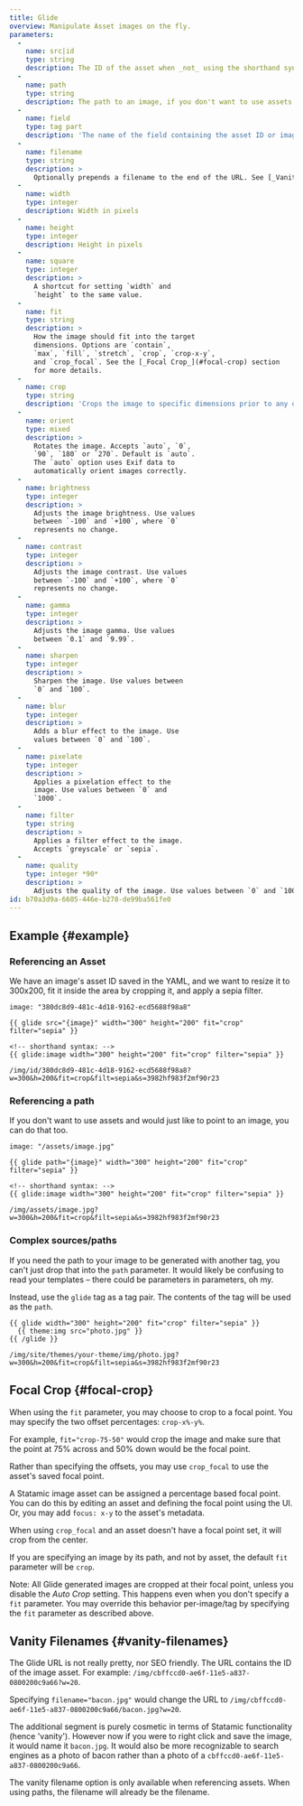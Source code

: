 ```yaml
---
title: Glide
overview: Manipulate Asset images on the fly.
parameters:
  -
    name: src|id
    type: string
    description: The ID of the asset when _not_ using the shorthand syntax. (Use the shorthand syntax if you can, it's nicer.)
  -
    name: path
    type: string
    description: The path to an image, if you don't want to use assets. This should be relative to your webroot, eg. `/assets/photo.jpg`
  -
    name: field
    type: tag part
    description: 'The name of the field containing the asset ID or image path when using the shorthand syntax. This is not actually a parameter, but part of the tag itself. For example, `{{ glide:hero_image }}`.'    
  -
    name: filename
    type: string
    description: >
      Optionally prepends a filename to the end of the URL. See [_Vanity Filenames_](#vanity-filenames).
  -
    name: width
    type: integer
    description: Width in pixels
  -
    name: height
    type: integer
    description: Height in pixels
  -
    name: square
    type: integer
    description: >
      A shortcut for setting `width` and
      `height` to the same value.
  -
    name: fit
    type: string
    description: >
      How the image should fit into the target
      dimensions. Options are `contain`,
      `max`, `fill`, `stretch`, `crop`, `crop-x-y`,
      and `crop_focal`. See the [_Focal Crop_](#focal-crop) section
      for more details.
  -
    name: crop
    type: string
    description: 'Crops the image to specific dimensions prior to any other resize operations. Required format: `width,height,x,y`'
  -
    name: orient
    type: mixed
    description: >
      Rotates the image. Accepts `auto`, `0`,
      `90`, `180` or `270`. Default is `auto`.
      The `auto` option uses Exif data to
      automatically orient images correctly.
  -
    name: brightness
    type: integer
    description: >
      Adjusts the image brightness. Use values
      between `-100` and `+100`, where `0`
      represents no change.
  -
    name: contrast
    type: integer
    description: >
      Adjusts the image contrast. Use values
      between `-100` and `+100`, where `0`
      represents no change.
  -
    name: gamma
    type: integer
    description: >
      Adjusts the image gamma. Use values
      between `0.1` and `9.99`.
  -
    name: sharpen
    type: integer
    description: >
      Sharpen the image. Use values between
      `0` and `100`.
  -
    name: blur
    type: integer
    description: >
      Adds a blur effect to the image. Use
      values between `0` and `100`.
  -
    name: pixelate
    type: integer
    description: >
      Applies a pixelation effect to the
      image. Use values between `0` and
      `1000`.
  -
    name: filter
    type: string
    description: >
      Applies a filter effect to the image.
      Accepts `greyscale` or `sepia`.
  -
    name: quality
    type: integer *90*
    description: >
      Adjusts the quality of the image. Use values between `0` and `100`.
id: b70a3d9a-6605-446e-b278-de99ba561fe0
---
```

## Example {#example}

### Referencing an Asset

We have an image's asset ID saved in the YAML, and we want to resize it to 300x200, fit it inside the area by cropping it, and apply a sepia filter.

``` language-yaml
image: "380dc8d9-481c-4d18-9162-ecd5688f98a8"
```

```
{{ glide src="{image}" width="300" height="200" fit="crop" filter="sepia" }}

<!-- shorthand syntax: -->
{{ glide:image width="300" height="200" fit="crop" filter="sepia" }}
```

``` .language-output
/img/id/380dc8d9-481c-4d18-9162-ecd5688f98a8?w=300&h=200&fit=crop&filt=sepia&s=3982hf983f2mf90r23
```

### Referencing a path

If you don't want to use assets and would just like to point to an image, you can do that too.

``` language-yaml
image: "/assets/image.jpg"
```

```
{{ glide path="{image}" width="300" height="200" fit="crop" filter="sepia" }}

<!-- shorthand syntax: -->
{{ glide:image width="300" height="200" fit="crop" filter="sepia" }}
```

``` .language-output
/img/assets/image.jpg?w=300&h=200&fit=crop&filt=sepia&s=3982hf983f2mf90r23
```

### Complex sources/paths

If you need the path to your image to be generated with another tag, you can't just drop that into the `path` parameter.
It would likely be confusing to read your templates – there could be parameters in parameters, oh my.

Instead, use the `glide` tag as a tag pair. The contents of the tag will be used as the `path`.

```
{{ glide width="300" height="200" fit="crop" filter="sepia" }}
  {{ theme:img src="photo.jpg" }}
{{ /glide }}
```

``` .language-output
/img/site/themes/your-theme/img/photo.jpg?w=300&h=200&fit=crop&filt=sepia&s=3982hf983f2mf90r23
```


## Focal Crop {#focal-crop}

When using the `fit` parameter, you may choose to crop to a focal point. You may specify the
two offset percentages: `crop-x%-y%`.

For example, `fit="crop-75-50"` would crop the image and make sure that the point at 75% across
and 50% down would be the focal point.

Rather than specifying the offsets, you may use `crop_focal` to use the asset's saved focal point.

A Statamic image asset can be assigned a percentage based focal point. You can do this by editing an
asset and defining the focal point using the UI. Or, you may add `focus: x-y` to the asset's metadata.

When using `crop_focal` and an asset doesn't have a focal point set, it will crop from the center.

If you are specifying an image by its path, and not by asset, the default `fit` parameter will be `crop`.

Note: All Glide generated images are cropped at their focal point, unless you disable the _Auto Crop_
setting. This happens even when you don't specify a `fit` parameter. You may override this behavior
per-image/tag by specifying the `fit` parameter as described above.


## Vanity Filenames {#vanity-filenames}

The Glide URL is not really pretty, nor SEO friendly. The URL contains the ID of the image asset. For example: `/img/cbffccd0-ae6f-11e5-a837-0800200c9a66?w=20`.

Specifying `filename="bacon.jpg"` would change the URL to `/img/cbffccd0-ae6f-11e5-a837-0800200c9a66/bacon.jpg?w=20`.

The additional segment is purely cosmetic in terms of Statamic functionality (hence 'vanity'). However now if you were to right click and save the image, it would name it `bacon.jpg`. It would also be more recognizable to search engines as a photo of bacon rather than a photo of a `cbffccd0-ae6f-11e5-a837-0800200c9a66`.

The vanity filename option is only available when referencing assets. When using paths, the filename will already be the filename.
